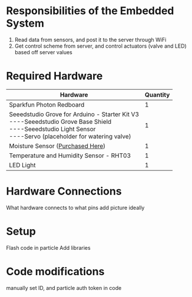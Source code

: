 # Responsibilities of the Embedded System
1) Read data from sensors, and post it to the server through WiFi
2) Get control scheme from server, and control actuators (valve and LED) based off server values

# Required Hardware
<table>
    <thead>
        <tr>
            <th>Hardware</th>
            <th>Quantity</th>
        </tr>
    </thead>
    <tbody>
        <tr>
            <td>Sparkfun Photon Redboard</td>
            <td>1</td>
		</tr>
		<tr>
			<td>Seeedstudio Grove for Arduino - Starter Kit V3
				<br />----Seeedstudio Grove Base Shield
				<br />----Seeedstudio Light Sensor
				<br />----Servo (placeholder for watering valve)
				</td>
			<td>1</td>
		</tr>
		<tr>
			<td>Moisture Sensor (<a href="https://www.amazon.com/gp/product/B089RQF371/">Purchased Here</a>)</td>
			<td>1</td>
		</tr>
		<tr>
			<td>Temperature and Humidity Sensor - RHT03</td>
			<td>1</td>
		</tr>
		<tr>
			<td>LED Light</td>
			<td>1</td>
		</tr>
    </tbody>
</table>

# Hardware Connections
What hardware connects to what pins
add picture ideally

# Setup
Flash code in particle
Add libraries

# Code modifications
manually set ID, and particle auth token in code